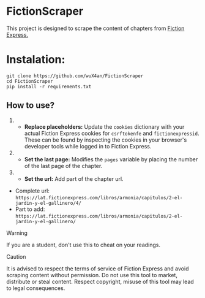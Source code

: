 # FictionScraper
This project is designed to scrape the content of chapters from [Fiction Express.](fictionexpress.com)

# Instalation:
```
git clone https://github.com/wuX4an/FictionScraper
cd FictionScraper
pip install -r requirements.txt
```

## How to use?
1. * **Replace placeholders:** Update the `cookies` dictionary with your actual Fiction Express cookies for `csrftokenfe`  and `fictionexpressid`.
     These can be found by inspecting the cookies in your browser's developer tools while logged in to Fiction Express.
2. * **Set the last page:** Modifies the `pages` variable by placing the number of the last page of the chapter.
3. * **Set the url:** Add part of the chapter url.
- Complete url: `https://lat.fictionexpress.com/libros/armonia/capitulos/2-el-jardin-y-el-gallinero/4/`
- Part to add: `https://lat.fictionexpress.com/libros/armonia/capitulos/2-el-jardin-y-el-gallinero/`



> [!WARNING]
> If you are a student, don't use this to cheat on your readings.

> [!CAUTION]
> It is advised to respect the terms of service of Fiction Express and avoid scraping content without permission.
> Do not use this tool to market, distribute or steal content.
> Respect copyright, misuse of this tool may lead to legal consequences.
